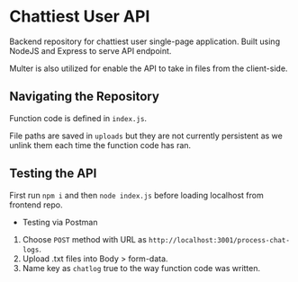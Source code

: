 # Chattiest User API

Backend repository for chattiest user single-page application. Built using NodeJS and Express to serve API endpoint.

Multer is also utilized for enable the API to take in files from the client-side.

## Navigating the Repository

Function code is defined in `index.js`.

File paths are saved in `uploads` but they are not currently persistent as we unlink them each time the function code has ran.

## Testing the API

First run `npm i` and then `node index.js` before loading localhost from frontend repo.

- Testing via Postman
1. Choose `POST` method with URL as `http://localhost:3001/process-chat-logs`.
2. Upload .txt files into Body > form-data.
3. Name key as `chatlog` true to the way function code was written. 

